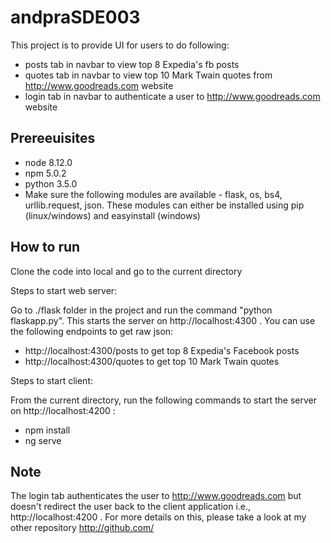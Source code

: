 # andpraSDE003

This project is to provide UI for users to do following:
- posts tab in navbar to view top 8 Expedia's fb posts
- quotes tab in navbar to view top 10 Mark Twain quotes from http://www.goodreads.com website
- login tab in navbar to authenticate a user to http://www.goodreads.com website


## Prereeuisites

- node 8.12.0
- npm 5.0.2
- python 3.5.0
- Make sure the following modules are available - flask, os, bs4, urllib.request, json. These modules can either be installed using pip (linux/windows) and easyinstall (windows)


## How to run

Clone the code into local and go to the current directory

Steps to start web server:

Go to ./flask folder in the project and run the command "python flaskapp.py". This starts the server on http://localhost:4300 . You can use the following endpoints to get raw json:
- http://localhost:4300/posts to get top 8 Expedia's Facebook posts
- http://localhost:4300/quotes to get top 10 Mark Twain quotes
	

Steps to start client:

From the current directory, run the following commands  to start the server on http://localhost:4200 :
- npm install
- ng serve


## Note
The login tab authenticates the user to http://www.goodreads.com but doesn't redirect the user back to the client application i.e., http://localhost:4200 . For more details on this, please take a look at my other repository http://github.com/